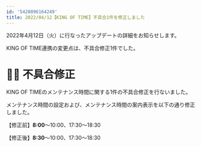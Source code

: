 ```yaml
---
id: '5420896164249'
title: 2022/04/12【KING OF TIME】不具合1件を修正しました
---
```

2022年4月12日（火）に行なったアップデートの詳細をお知らせします。

KING OF TIME連携の変更点は、不具合修正1件でした。

# 👨‍⚕️ 不具合修正

KING OF TIMEのメンテナンス時間に関する1件の不具合修正を行ないました。

メンテナンス時間の設定および、メンテナンス時間の案内表示を以下の通り修正しました。

【修正前】**8:00**〜10:00、17:30～18:30

【修正後】**8:30**〜10:00、17:30～18:30
